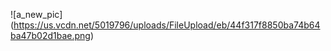 
![a_new_pic] (https://us.vcdn.net/5019796/uploads/FileUpload/eb/44f317f8850ba74b64ba47b02d1bae.png)
